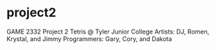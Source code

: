# project2
GAME 2332 Project 2 Tetris @ Tyler Junior College
Artists: DJ, Romen, Krystal, and Jimmy
Programmers: Gary, Cory, and Dakota


